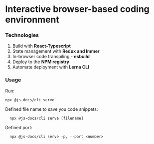 # Interactive browser-based coding environment

### Technologies

1. Build with <b>React-Typescript</b>
2. State management with <b>Redux and Immer</b>
3. In-browser code transpiling - <b>esbuild</b>
4. Deploy to the <b>NPM registry</b>
5. Automate deployment with <b>Lerna CLI</b>

### Usage

Run:

```
npx @js-docs/cli serve
```

Defined file name to save you code snippets:

```
  npx @js-docs/cli serve [filename]
```

Defined port:

```
  npx @js-docs/cli serve -p, --port <number>
```
